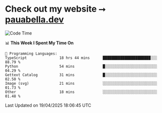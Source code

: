 # Check out my website ⭢ [pauabella.dev](https://pauabella.dev)

<!--START_SECTION:waka-->
![Code Time](http://img.shields.io/badge/Code%20Time-4%2C348%20hrs%2021%20mins-blue)

📊 **This Week I Spent My Time On** 

```text
💬 Programming Languages: 
TypeScript               18 hrs 44 mins      ██████████████████████░░░   88.79 % 
Python                   54 mins             █░░░░░░░░░░░░░░░░░░░░░░░░   04.29 % 
Gettext Catalog          31 mins             █░░░░░░░░░░░░░░░░░░░░░░░░   02.50 % 
Image (svg)              21 mins             ░░░░░░░░░░░░░░░░░░░░░░░░░   01.73 % 
Other                    18 mins             ░░░░░░░░░░░░░░░░░░░░░░░░░   01.48 % 
```


 Last Updated on 19/04/2025 18:06:45 UTC
<!--END_SECTION:waka-->
